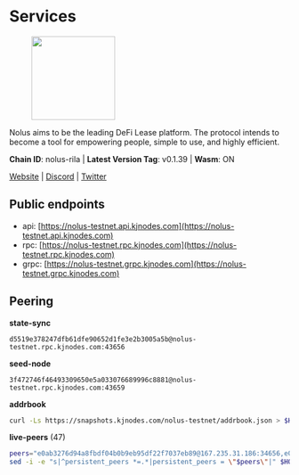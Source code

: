 # Services

<figure><img src="https://raw.githubusercontent.com/kj89/testnet_manuals/main/pingpub/logos/nolus.png" width="150" alt=""><figcaption></figcaption></figure>

Nolus aims to be the leading DeFi Lease platform. The protocol  intends to become a tool for empowering people, simple to use, and highly efficient.

**Chain ID**: nolus-rila | **Latest Version Tag**: v0.1.39 | **Wasm**: ON

[Website](https://www.nolus.io) | [Discord](https://discord.gg/nolus-protocol) | [Twitter](https://twitter.com/NolusProtocol)


## Public endpoints

* api: [https://nolus-testnet.api.kjnodes.com](https://nolus-testnet.api.kjnodes.com)
* rpc: [https://nolus-testnet.rpc.kjnodes.com](https://nolus-testnet.rpc.kjnodes.com)
* grpc: [https://nolus-testnet.grpc.kjnodes.com](https://nolus-testnet.grpc.kjnodes.com)

## Peering

**state-sync**

```text
d5519e378247dfb61dfe90652d1fe3e2b3005a5b@nolus-testnet.rpc.kjnodes.com:43656
```

**seed-node**

```text
3f472746f46493309650e5a033076689996c8881@nolus-testnet.rpc.kjnodes.com:43659
```

**addrbook**
```bash
curl -Ls https://snapshots.kjnodes.com/nolus-testnet/addrbook.json > $HOME/.nolus/config/addrbook.json
```

**live-peers** (47)
```bash
peers="e0ab3276d94a8fbdf04b0b9eb95df22f7037eb89@167.235.31.186:34656,e08055aae540efed02e736ec79621f293fe92ae9@65.109.92.240:1176,7a1fc4d1cc0ffec7db6a2a15496136e62561b162@161.97.146.108:26656,5c2a752c9b1952dbed075c56c600c3a79b58c395@195.3.220.135:27016,387393e38531ac010f500d294505232a77c88766@45.33.32.8:26656,d5519e378247dfb61dfe90652d1fe3e2b3005a5b@65.109.68.190:43656,03ec7af23216082eeccc690b7bdcbe497bf2dcf8@136.243.88.91:9000,e6e48680fa62c03bed242c52eb21d3cbe44a6752@46.8.210.144:26856,621c459c333de1a03250bb846647fc858b9c8638@38.242.142.83:26656,67be97f5ef69a4f149fbef7970ba888e5b2c2cff@65.108.231.124:16656,89aaf76a23b16bd57a1982e7b304fd998a49942a@65.109.85.226:9000,8d636705234cc52f6cce11dc46fc826a47b622ff@65.109.84.215:36656,43b2582d9f63b46df12879729e8d3d1daa899ef4@144.126.154.230:26656,81ff6924175ccca5d1f09cb5d999f0e64852ccea@188.163.121.216:26656,f09a8ba06a00d1edc517995040313732f94c2b56@95.214.55.155:18656,60c57c5b7215c84260249768cf66ae550142af9f@141.98.169.25:26656,9f8e23a45a79ebd46abd47b916a51a47729c4df0@142.132.248.168:26656,6ec21e560d30056e83689279c3d9fb33490b9224@94.250.201.248:26656,58d7fc67e12548f3f1ddda3bbe6000ae3d9d638c@85.10.198.169:13656,df5a117c4e2f5d047b57552d71d45e8ea4a30f2c@185.239.209.135:26656,8b0b427b4567a7a66f05fab1146ee97b52ad7958@93.189.30.119:26656,7f8b4221fca509b6a5b58ed0736f3cd7bd57e8c4@149.102.140.248:60656,805f69593aeb23e78ae19b4adca24d0ddd513e12@38.242.141.147:26656,7131043c4c45ac797f7412c4a804527e208af6b2@142.132.231.118:46656,98907b8c92c003aa2d003bb5d47e5ae6e34b0732@77.51.200.79:46656,e6b3d520d342782129689d5f9aee6c8f12933a61@51.89.7.235:26649,366254010cebddea1b47b80f2a8c6a3f87f15565@194.163.168.11:26656,ded71439b5a7e377ee272ea7bc3ba132374aa6df@167.86.96.173:27656,56268f0d71ff5a6380ca82c2f741a240d6ec91da@45.151.122.213:26656,98f1c8de34db535585bfa390151b1d2ab323dc31@167.86.99.207:26656,5289137e6134895c5b3b82a9847869f2a889cdc0@65.108.97.58:2776,0a507a8e774c22e32c91641ce732f29d79dd45a3@146.190.98.207:26656,04a0036ff421f2dd8f46cca1fae9a893624bd868@95.216.14.72:29656,12b146cd82c7142e9d8aeb4f246499927ecb1c0f@217.13.223.167:36656,9e49e171d7e7791704ff514e3456ef38a6913ff3@207.180.223.195:36656,5bf83be8dfe52fe2c204300f1e9b1449487ce5af@88.99.164.158:1176,d71f6a702561b08023810464a96668045dbabd9e@95.214.55.25:26656,fa75cd5dd243ef9dd40516921994a90ef522c776@85.190.254.14:43656,8d6062c80a787689bd5222963413f10b03a5a53f@94.131.105.55:26656,7320170b61b36543994e97671543838d9c077159@77.247.178.136:26656,d31acf73c9b1ecf3e7ed78ab2819c3ab40850db0@135.181.116.109:29886,9e54327630e4f9668fb6137c5631c0ed6905b6e7@89.252.21.37:26656,143c212edac4e29e00218214205f1011d7376b02@135.181.38.11:26656,55acbb36f6e18ce9d5034c1e0f615bf13ee1ae27@195.2.80.63:43656,8ca0bffdf45aa4aaa4624c6d4c3e258a8c595591@65.108.43.58:27659,6949192822982ed977aa0fc4f9e27984856daeb6@116.203.97.25:26656,e0aac09f3de68abf583b0e3994228ee8bd19d1eb@168.119.124.130:45659"
sed -i -e "s|^persistent_peers *=.*|persistent_peers = \"$peers\"|" $HOME/.nolus/config/config.toml
```
